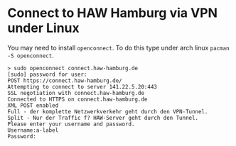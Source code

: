 # Connect to HAW Hamburg via VPN under Linux

You may need to install `openconnect`. To do this type under arch linux `pacman -S openconnect`.

```
> sudo openconnect connect.haw-hamburg.de
[sudo] password for user: 
POST https://connect.haw-hamburg.de/
Attempting to connect to server 141.22.5.20:443
SSL negotiation with connect.haw-hamburg.de
Connected to HTTPS on connect.haw-hamburg.de
XML POST enabled
Full - der komplette Netzwerkverkehr geht durch den VPN-Tunnel.
Split - Nur der Traffic f? HAW-Server geht durch den Tunnel.
Please enter your username and password.
Username:a-label
Password:
```
